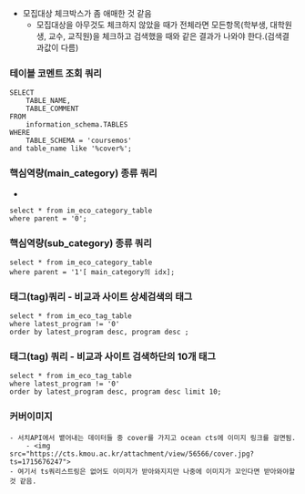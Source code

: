 


-  모집대상 체크박스가 좀 애매한 것 같음
	- 모집대상을 아무것도 체크하지 않았을 때가 전체라면 모든항목(학부생, 대학원생, 교수, 교직원)을 체크하고 검색했을 때와 같은 결과가 나와야 한다.(검색결과값이 다름)


### 테이블 코멘트 조회 쿼리
```
SELECT  
    TABLE_NAME,  
    TABLE_COMMENT  
FROM  
    information_schema.TABLES  
WHERE  
    TABLE_SCHEMA = 'coursemos'  
and table_name like '%cover%';
```

### 핵심역량(main_category) 종류 쿼리
- 
```
select * from im_eco_category_table  
where parent = '0';
```


### 핵심역량(sub_category) 종류 쿼리
```
select * from im_eco_category_table  
where parent = '1'[ main_category의 idx];
```

### 태그(tag)쿼리 - 비교과 사이트 상세검색의 태그
```
select * from im_eco_tag_table  
where latest_program != '0'  
order by latest_program desc, program desc ;
```

### 태그(tag) 쿼리 - 비교과 사이트 검색하단의 10개 태그
```
select * from im_eco_tag_table  
where latest_program != '0'  
order by latest_program desc, program desc limit 10;
```

### 커버이미지
	- 서치API에서 뱉어내는 데이터들 중 cover를 가지고 ocean cts에 이미지 링크를 걸면됨.
		- <img src="https://cts.kmou.ac.kr/attachment/view/56566/cover.jpg?ts=1715676247">
	- 여기서 ts쿼리스트링은 없어도 이미지가 받아와지지만 나중에 이미지가 꼬인다면 받아와야할 것 같음.